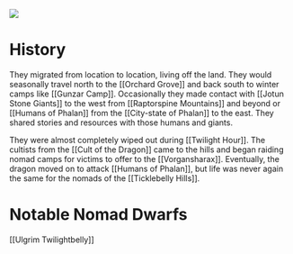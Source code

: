 ![](https://cdnb.artstation.com/p/assets/images/images/060/026/967/large/hatto-artworks-enano-reto-gonzalo-hd.jpg?1677666777)
# History
They migrated from location to location, living off the land. They would seasonally travel north to the [[Orchard Grove]] and back south to winter camps like [[Gunzar Camp]]. Occasionally they made contact with [[Jotun Stone Giants]] to the west from [[Raptorspine Mountains]] and beyond or [[Humans of Phalan]] from the [[City-state of Phalan]] to the east. They shared stories and resources with those humans and giants. 

They were almost completely wiped out during [[Twilight Hour]]. The cultists from the [[Cult of the Dragon]] came to the hills and began raiding nomad camps for victims to offer to the [[Vorgansharax]]. Eventually, the dragon moved on to attack [[Humans of Phalan]], but life was never again the same for the nomads of the [[Ticklebelly Hills]].
# Notable Nomad Dwarfs
[[Ulgrim Twilightbelly]]


